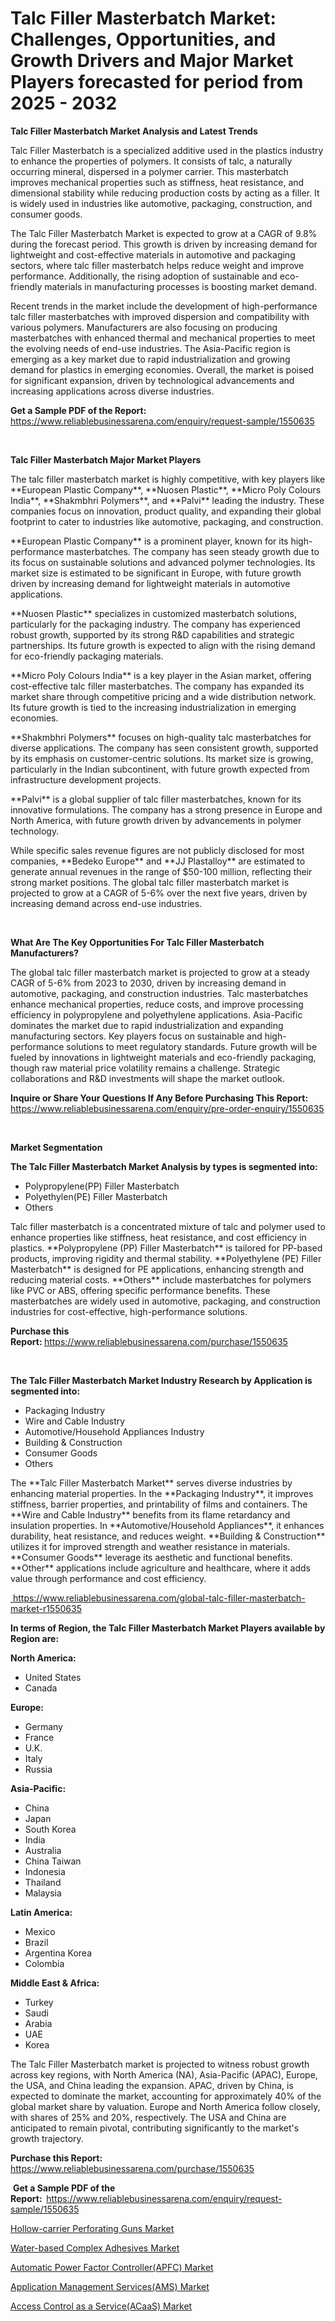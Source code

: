 <p><h1>Talc Filler Masterbatch Market: Challenges, Opportunities, and Growth Drivers and Major Market Players forecasted for period from 2025 - 2032</h1></p><p><strong>Talc Filler Masterbatch Market Analysis and Latest Trends</strong></p>
<p><p>Talc Filler Masterbatch is a specialized additive used in the plastics industry to enhance the properties of polymers. It consists of talc, a naturally occurring mineral, dispersed in a polymer carrier. This masterbatch improves mechanical properties such as stiffness, heat resistance, and dimensional stability while reducing production costs by acting as a filler. It is widely used in industries like automotive, packaging, construction, and consumer goods.</p><p>The Talc Filler Masterbatch Market is expected to grow at a CAGR of 9.8% during the forecast period. This growth is driven by increasing demand for lightweight and cost-effective materials in automotive and packaging sectors, where talc filler masterbatch helps reduce weight and improve performance. Additionally, the rising adoption of sustainable and eco-friendly materials in manufacturing processes is boosting market demand.</p><p>Recent trends in the market include the development of high-performance talc filler masterbatches with improved dispersion and compatibility with various polymers. Manufacturers are also focusing on producing masterbatches with enhanced thermal and mechanical properties to meet the evolving needs of end-use industries. The Asia-Pacific region is emerging as a key market due to rapid industrialization and growing demand for plastics in emerging economies. Overall, the market is poised for significant expansion, driven by technological advancements and increasing applications across diverse industries.</p></p>
<p><strong>Get a Sample PDF of the Report:&nbsp;</strong> <a href="https://www.reliablebusinessarena.com/enquiry/request-sample/1550635?utm_campaign=2039&utm_medium=2&utm_source=Github&utm_content=ia&utm_term=25012025&utm_id=talc-filler-masterbatch">https://www.reliablebusinessarena.com/enquiry/request-sample/1550635</a></p>
<p>&nbsp;</p>
<p><strong>Talc Filler Masterbatch Major Market Players</strong></p>
<p><p>The talc filler masterbatch market is highly competitive, with key players like **European Plastic Company**, **Nuosen Plastic**, **Micro Poly Colours India**, **Shakmbhri Polymers**, and **Palvi** leading the industry. These companies focus on innovation, product quality, and expanding their global footprint to cater to industries like automotive, packaging, and construction.</p><p>**European Plastic Company** is a prominent player, known for its high-performance masterbatches. The company has seen steady growth due to its focus on sustainable solutions and advanced polymer technologies. Its market size is estimated to be significant in Europe, with future growth driven by increasing demand for lightweight materials in automotive applications.</p><p>**Nuosen Plastic** specializes in customized masterbatch solutions, particularly for the packaging industry. The company has experienced robust growth, supported by its strong R&D capabilities and strategic partnerships. Its future growth is expected to align with the rising demand for eco-friendly packaging materials.</p><p>**Micro Poly Colours India** is a key player in the Asian market, offering cost-effective talc filler masterbatches. The company has expanded its market share through competitive pricing and a wide distribution network. Its future growth is tied to the increasing industrialization in emerging economies.</p><p>**Shakmbhri Polymers** focuses on high-quality talc masterbatches for diverse applications. The company has seen consistent growth, supported by its emphasis on customer-centric solutions. Its market size is growing, particularly in the Indian subcontinent, with future growth expected from infrastructure development projects.</p><p>**Palvi** is a global supplier of talc filler masterbatches, known for its innovative formulations. The company has a strong presence in Europe and North America, with future growth driven by advancements in polymer technology.</p><p>While specific sales revenue figures are not publicly disclosed for most companies, **Bedeko Europe** and **JJ Plastalloy** are estimated to generate annual revenues in the range of $50-100 million, reflecting their strong market positions. The global talc filler masterbatch market is projected to grow at a CAGR of 5-6% over the next five years, driven by increasing demand across end-use industries.</p></p>
<p>&nbsp;</p>
<p><strong>What Are The Key Opportunities For Talc Filler Masterbatch Manufacturers?</strong></p>
<p><p>The global talc filler masterbatch market is projected to grow at a steady CAGR of 5-6% from 2023 to 2030, driven by increasing demand in automotive, packaging, and construction industries. Talc masterbatches enhance mechanical properties, reduce costs, and improve processing efficiency in polypropylene and polyethylene applications. Asia-Pacific dominates the market due to rapid industrialization and expanding manufacturing sectors. Key players focus on sustainable and high-performance solutions to meet regulatory standards. Future growth will be fueled by innovations in lightweight materials and eco-friendly packaging, though raw material price volatility remains a challenge. Strategic collaborations and R&D investments will shape the market outlook.</p></p>
<p><strong>Inquire or Share Your Questions If Any Before Purchasing This Report:</strong> <a href="https://www.reliablebusinessarena.com/enquiry/pre-order-enquiry/1550635?utm_campaign=2039&utm_medium=2&utm_source=Github&utm_content=ia&utm_term=25012025&utm_id=talc-filler-masterbatch">https://www.reliablebusinessarena.com/enquiry/pre-order-enquiry/1550635</a></p>
<p>&nbsp;</p>
<p><strong>Market Segmentation</strong></p>
<p><strong>The Talc Filler Masterbatch Market Analysis by types is segmented into:</strong></p>
<p><ul><li>Polypropylene(PP) Filler Masterbatch</li><li>Polyethylen(PE) Filler Masterbatch</li><li>Others</li></ul></p>
<p><p>Talc filler masterbatch is a concentrated mixture of talc and polymer used to enhance properties like stiffness, heat resistance, and cost efficiency in plastics. **Polypropylene (PP) Filler Masterbatch** is tailored for PP-based products, improving rigidity and thermal stability. **Polyethylene (PE) Filler Masterbatch** is designed for PE applications, enhancing strength and reducing material costs. **Others** include masterbatches for polymers like PVC or ABS, offering specific performance benefits. These masterbatches are widely used in automotive, packaging, and construction industries for cost-effective, high-performance solutions.</p></p>
<p><strong>Purchase this Report:&nbsp;</strong><a href="https://www.reliablebusinessarena.com/purchase/1550635?utm_campaign=2039&utm_medium=2&utm_source=Github&utm_content=ia&utm_term=25012025&utm_id=talc-filler-masterbatch">https://www.reliablebusinessarena.com/purchase/1550635</a></p>
<p>&nbsp;</p>
<p><strong>The Talc Filler Masterbatch Market Industry Research by Application is segmented into:</strong></p>
<p><ul><li>Packaging Industry</li><li>Wire and Cable Industry</li><li>Automotive/Household Appliances Industry</li><li>Building & Construction</li><li>Consumer Goods</li><li>Others</li></ul></p>
<p><p>The **Talc Filler Masterbatch Market** serves diverse industries by enhancing material properties. In the **Packaging Industry**, it improves stiffness, barrier properties, and printability of films and containers. The **Wire and Cable Industry** benefits from its flame retardancy and insulation properties. In **Automotive/Household Appliances**, it enhances durability, heat resistance, and reduces weight. **Building & Construction** utilizes it for improved strength and weather resistance in materials. **Consumer Goods** leverage its aesthetic and functional benefits. **Other** applications include agriculture and healthcare, where it adds value through performance and cost efficiency.</p></p>
<p><a href="https://www.reliablebusinessarena.com/global-talc-filler-masterbatch-market-r1550635?utm_campaign=2039&utm_medium=2&utm_source=Github&utm_content=ia&utm_term=25012025&utm_id=talc-filler-masterbatch">&nbsp;https://www.reliablebusinessarena.com/global-talc-filler-masterbatch-market-r1550635</a></p>
<p><strong>In terms of Region, the Talc Filler Masterbatch Market Players available by Region are:</strong></p>
<p>
    <p> <strong> North America: </strong>
        <ul>
            <li>United States</li>
            <li>Canada</li>
        </ul>
        </p> 
    <p> <strong> Europe: </strong>
        <ul>
            <li>Germany</li>
            <li>France</li>
            <li>U.K.</li>
            <li>Italy</li>
            <li>Russia</li>
        </ul>
        </p> 
    <p> <strong> Asia-Pacific: </strong>
        <ul>
            <li>China</li>
            <li>Japan</li>
            <li>South Korea</li>
            <li>India</li>
            <li>Australia</li>
            <li>China Taiwan</li>
            <li>Indonesia</li>
            <li>Thailand</li>
            <li>Malaysia</li>
        </ul>
        </p> 
    <p> <strong> Latin America: </strong>
        <ul>
            <li>Mexico</li>
            <li>Brazil</li>
            <li>Argentina Korea</li>
            <li>Colombia</li>
        </ul>
        </p> 
    <p> <strong> Middle East & Africa: </strong>
        <ul>
            <li>Turkey</li>
            <li>Saudi</li>
            <li>Arabia</li>
            <li>UAE</li>
            <li>Korea</li>
        </ul>
    </p>
    </p>
<p><p>The Talc Filler Masterbatch market is projected to witness robust growth across key regions, with North America (NA), Asia-Pacific (APAC), Europe, the USA, and China leading the expansion. APAC, driven by China, is expected to dominate the market, accounting for approximately 40% of the global market share by valuation. Europe and North America follow closely, with shares of 25% and 20%, respectively. The USA and China are anticipated to remain pivotal, contributing significantly to the market's growth trajectory.</p></p>
<p><strong>Purchase this Report: </strong><a href="https://www.reliablebusinessarena.com/purchase/1550635?utm_campaign=2039&utm_medium=2&utm_source=Github&utm_content=ia&utm_term=25012025&utm_id=talc-filler-masterbatch">https://www.reliablebusinessarena.com/purchase/1550635</a></p>
<p>&nbsp;<strong>Get a Sample PDF of the Report:&nbsp;&nbsp;</strong><a href="https://www.reliablebusinessarena.com/enquiry/request-sample/1550635?utm_campaign=2039&utm_medium=2&utm_source=Github&utm_content=ia&utm_term=25012025&utm_id=talc-filler-masterbatch">https://www.reliablebusinessarena.com/enquiry/request-sample/1550635</a></p>
<p><strong></strong></p>
<p><p><a href="https://www.linkedin.com/pulse/hollow-carrier-perforating-guns-market-trends-report-current-sou9e?utm_campaign=2039&utm_medium=2&utm_source=Github&utm_content=ia&utm_term=25012025&utm_id=talc-filler-masterbatch">Hollow-carrier Perforating Guns Market</a></p><p><a href="https://www.linkedin.com/pulse/regulatory-insights-water-based-complex-adhesives-market-xv7uc?utm_campaign=2039&utm_medium=2&utm_source=Github&utm_content=ia&utm_term=25012025&utm_id=talc-filler-masterbatch">Water-based Complex Adhesives Market</a></p><p><a href="https://www.linkedin.com/pulse/empowering-stakeholders-insights-from-automatic-power-factor-controllerapfc-rhy5c?utm_campaign=2039&utm_medium=2&utm_source=Github&utm_content=ia&utm_term=25012025&utm_id=talc-filler-masterbatch">Automatic Power Factor Controller(APFC) Market</a></p><p><a href="https://www.linkedin.com/pulse/deep-dive-application-management-servicesams-market-itstrends-fljyc?utm_campaign=2039&utm_medium=2&utm_source=Github&utm_content=ia&utm_term=25012025&utm_id=talc-filler-masterbatch">Application Management Services(AMS) Market</a></p><p><a href="https://www.linkedin.com/pulse/projecting-access-control-serviceacaas-markets-rapid-ppzzf?utm_campaign=2039&utm_medium=2&utm_source=Github&utm_content=ia&utm_term=25012025&utm_id=talc-filler-masterbatch">Access Control as a Service(ACaaS) Market</a></p></p>